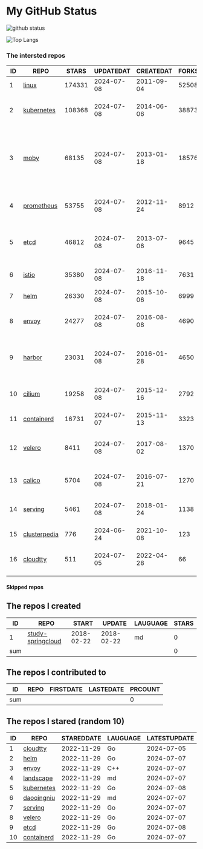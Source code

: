 # My GitHub Status

<img src="https://github-readme-stats-1.yihong0618.vercel.app/api?username=daoqingniu&show_icons=true&&&hide_title=true&count_private=true" alt="github status" />

![Top Langs](https://github-readme-stats-1.yihong0618.vercel.app/api/top-langs/?username=daoqingniu&layout=compact)

<!--START_SECTION:github_repos-->
### The intersted repos
| ID |                              REPO                               | STARS  | UPDATEDAT  | CREATEDAT  | FORKSCOUNT |                                                DESCRIPTIONS                                                |
|----|-----------------------------------------------------------------|--------|------------|------------|------------|------------------------------------------------------------------------------------------------------------|
|  1 | [linux](https://github.com/torvalds/linux)                      | 174331 | 2024-07-08 | 2011-09-04 |      52508 | Linux kernel source tree                                                                                   |
|  2 | [kubernetes](https://github.com/kubernetes/kubernetes)          | 108368 | 2024-07-08 | 2014-06-06 |      38873 | Production-Grade Container Scheduling and Management                                                       |
|  3 | [moby](https://github.com/moby/moby)                            |  68135 | 2024-07-08 | 2013-01-18 |      18576 | The Moby Project - a collaborative project for the container ecosystem to assemble container-based systems |
|  4 | [prometheus](https://github.com/prometheus/prometheus)          |  53755 | 2024-07-08 | 2012-11-24 |       8912 | The Prometheus monitoring system and time series database.                                                 |
|  5 | [etcd](https://github.com/etcd-io/etcd)                         |  46812 | 2024-07-08 | 2013-07-06 |       9645 | Distributed reliable key-value store for the most critical data of a distributed system                    |
|  6 | [istio](https://github.com/istio/istio)                         |  35380 | 2024-07-08 | 2016-11-18 |       7631 | Connect, secure, control, and observe services.                                                            |
|  7 | [helm](https://github.com/helm/helm)                            |  26330 | 2024-07-08 | 2015-10-06 |       6999 | The Kubernetes Package Manager                                                                             |
|  8 | [envoy](https://github.com/envoyproxy/envoy)                    |  24277 | 2024-07-08 | 2016-08-08 |       4690 | Cloud-native high-performance edge/middle/service proxy                                                    |
|  9 | [harbor](https://github.com/goharbor/harbor)                    |  23031 | 2024-07-08 | 2016-01-28 |       4650 | An open source trusted cloud native registry project that stores, signs, and scans content.                |
| 10 | [cilium](https://github.com/cilium/cilium)                      |  19258 | 2024-07-08 | 2015-12-16 |       2792 | eBPF-based Networking, Security, and Observability                                                         |
| 11 | [containerd](https://github.com/containerd/containerd)          |  16731 | 2024-07-07 | 2015-11-13 |       3323 | An open and reliable container runtime                                                                     |
| 12 | [velero](https://github.com/vmware-tanzu/velero)                |   8411 | 2024-07-08 | 2017-08-02 |       1370 | Backup and migrate Kubernetes applications and their persistent volumes                                    |
| 13 | [calico](https://github.com/projectcalico/calico)               |   5704 | 2024-07-08 | 2016-07-21 |       1270 | Cloud native networking and network security                                                               |
| 14 | [serving](https://github.com/knative/serving)                   |   5461 | 2024-07-08 | 2018-01-24 |       1138 | Kubernetes-based, scale-to-zero, request-driven compute                                                    |
| 15 | [clusterpedia](https://github.com/clusterpedia-io/clusterpedia) |    776 | 2024-06-24 | 2021-10-08 |        123 | The Encyclopedia of Kubernetes clusters                                                                    |
| 16 | [cloudtty](https://github.com/cloudtty/cloudtty)                |    511 | 2024-07-05 | 2022-04-28 |         66 | A Friendly Kubernetes CloudShell (Web Terminal) !                                                          |



#### Skipped repos
<!--END_SECTION:github_repos-->

<!--START_SECTION:my_github-->
## The repos I created
| ID  |                                 REPO                                 |   START    |   UPDATE   | LAUGUAGE | STARS |
|-----|----------------------------------------------------------------------|------------|------------|----------|-------|
|   1 | [study-springcloud](https://github.com/daoqingniu/study-springcloud) | 2018-02-22 | 2018-02-22 | md       |     0 |
| sum |                                                                      |            |            |          |     0 |

## The repos I contributed to
| ID  | REPO | FIRSTDATE | LASTEDATE | PRCOUNT |
|-----|------|-----------|-----------|---------|
| sum |      |           |           |       0 |

## The repos I stared (random 10)
| ID |                          REPO                          | STAREDDATE | LAUGUAGE | LATESTUPDATE |
|----|--------------------------------------------------------|------------|----------|--------------|
|  1 | [cloudtty](https://github.com/cloudtty/cloudtty)       | 2022-11-29 | Go       | 2024-07-05   |
|  2 | [helm](https://github.com/helm/helm)                   | 2022-11-29 | Go       | 2024-07-07   |
|  3 | [envoy](https://github.com/envoyproxy/envoy)           | 2022-11-29 | C++      | 2024-07-07   |
|  4 | [landscape](https://github.com/cncf/landscape)         | 2022-11-29 | md       | 2024-07-07   |
|  5 | [kubernetes](https://github.com/kubernetes/kubernetes) | 2022-11-29 | Go       | 2024-07-08   |
|  6 | [daoqingniu](https://github.com/daoqingniu/daoqingniu) | 2022-11-29 | md       | 2024-07-07   |
|  7 | [serving](https://github.com/knative/serving)          | 2022-11-29 | Go       | 2024-07-07   |
|  8 | [velero](https://github.com/vmware-tanzu/velero)       | 2022-11-29 | Go       | 2024-07-07   |
|  9 | [etcd](https://github.com/etcd-io/etcd)                | 2022-11-29 | Go       | 2024-07-08   |
| 10 | [containerd](https://github.com/containerd/containerd) | 2022-11-29 | Go       | 2024-07-07   |

<!--END_SECTION:my_github-->
